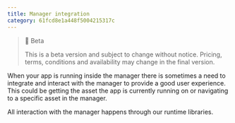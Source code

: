 ```yaml
---
title: Manager integration
category: 61fcd8e1a448f5004215317c
---
```


> 🚧 Beta
> 
> This is a beta version and subject to change without notice. Pricing, terms, conditions and availability may change in the final version.

When your app is running inside the manager there is sometimes a need to integrate and interact with the manager to provide a good user experience. This could be getting the asset the app is currently running on or navigating to a specific asset in the manager.

All interaction with the manager happens through our runtime libraries.
